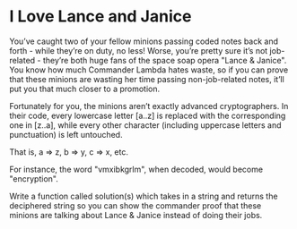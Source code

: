 # I Love Lance and Janice 

You’ve caught two of your fellow minions passing coded notes back and forth - while they’re on duty, no less! Worse, you’re pretty sure it’s not job-related - they’re both huge fans of the space soap opera "Lance & Janice". You know how much Commander Lambda hates waste, so if you can prove that these minions are wasting her time passing non-job-related notes, it’ll put you that much closer to a promotion.

Fortunately for you, the minions aren’t exactly advanced cryptographers. In their code, every lowercase letter [a..z] is replaced with the corresponding one in [z..a], while every other character (including uppercase letters and punctuation) is left untouched.

That is, a => z, b => y, c => x, etc.

For instance, the word "vmxibkgrlm", when decoded, would become "encryption".

Write a function called solution(s) which takes in a string and returns the deciphered string so you can show the commander proof that these minions are talking about Lance & Janice instead of doing their jobs.
